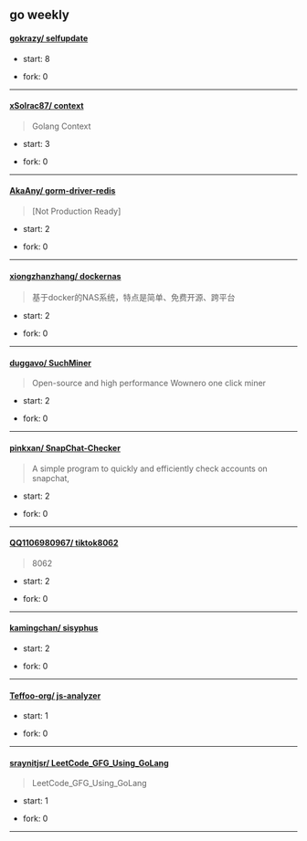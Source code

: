## go weekly

#### [gokrazy/ selfupdate](https://github.com/gokrazy/selfupdate)
>  
+ start: 8
+ fork: 0
---
#### [xSolrac87/ context](https://github.com/xSolrac87/context)
>  Golang Context
+ start: 3
+ fork: 0
---
#### [AkaAny/ gorm-driver-redis](https://github.com/AkaAny/gorm-driver-redis)
>  [Not Production Ready]
+ start: 2
+ fork: 0
---
#### [xiongzhanzhang/ dockernas](https://github.com/xiongzhanzhang/dockernas)
>  基于docker的NAS系统，特点是简单、免费开源、跨平台
+ start: 2
+ fork: 0
---
#### [duggavo/ SuchMiner](https://github.com/duggavo/SuchMiner)
>  Open-source and high performance Wownero one click miner
+ start: 2
+ fork: 0
---
#### [pinkxan/ SnapChat-Checker](https://github.com/pinkxan/SnapChat-Checker)
>  A simple program to quickly and efficiently check accounts on snapchat,
+ start: 2
+ fork: 0
---
#### [QQ1106980967/ tiktok8062](https://github.com/QQ1106980967/tiktok8062)
>  8062
+ start: 2
+ fork: 0
---
#### [kamingchan/ sisyphus](https://github.com/kamingchan/sisyphus)
>  
+ start: 2
+ fork: 0
---
#### [Teffoo-org/ js-analyzer](https://github.com/Teffoo-org/js-analyzer)
>  
+ start: 1
+ fork: 0
---
#### [sraynitjsr/ LeetCode_GFG_Using_GoLang](https://github.com/sraynitjsr/LeetCode_GFG_Using_GoLang)
>  LeetCode_GFG_Using_GoLang
+ start: 1
+ fork: 0
---